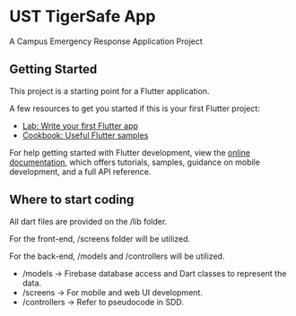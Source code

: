 # UST TigerSafe App

A Campus Emergency Response Application Project

## Getting Started

This project is a starting point for a Flutter application.

A few resources to get you started if this is your first Flutter project:

- [Lab: Write your first Flutter app](https://docs.flutter.dev/get-started/codelab)
- [Cookbook: Useful Flutter samples](https://docs.flutter.dev/cookbook)

For help getting started with Flutter development, view the
[online documentation](https://docs.flutter.dev/), which offers tutorials,
samples, guidance on mobile development, and a full API reference.

## Where to start coding

All dart files are provided on the /lib folder. 

For the front-end, /screens folder will be utilized. 

For the back-end, /models and /controllers will be utilized.

- /models -> Firebase database access and Dart classes to represent the data. 
- /screens -> For mobile and web UI development.
- /controllers -> Refer to pseudocode in SDD.

